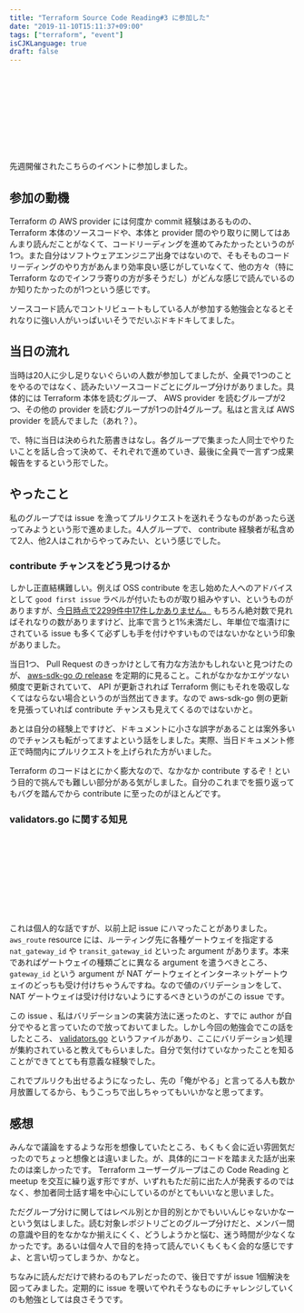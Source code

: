 ```yaml
---
title: "Terraform Source Code Reading#3 に参加した"
date: "2019-11-10T15:11:37+09:00"
tags: ["terraform", "event"]
isCJKLanguage: true
draft: false
---
```


<div class="iframely-embed"><div class="iframely-responsive" style="height: 140px; padding-bottom: 0;"><a href="https://terraform-jp.connpass.com/event/150359/" data-iframely-url="//cdn.iframe.ly/L6QnitY"></a></div></div><script async src="//cdn.iframe.ly/embed.js" charset="utf-8"></script>

先週開催されたこちらのイベントに参加しました。

## 参加の動機

Terraform の AWS provider には何度か commit 経験はあるものの、 Terraform 本体のソースコードや、本体と provider 間のやり取りに関してはあんまり読んだことがなくて、コードリーディングを進めてみたかったというのが1つ。また自分はソフトウェアエンジニア出身ではないので、そもそものコードリーディングのやり方があんまり効率良い感じがしていなくて、他の方々（特に Terraform なのでインフラ寄りの方が多そうだし）がどんな感じで読んでいるのか知りたかったのが1つという感じです。

ソースコード読んでコントリビュートもしている人が参加する勉強会となるとそれなりに強い人がいっぱいいそうでだいぶドキドキしてました。

## 当日の流れ

当時は20人に少し足りないぐらいの人数が参加してましたが、全員で1つのことをやるのではなく、読みたいソースコードごとにグループ分けがありました。具体的には Terraform 本体を読むグループ、 AWS provider を読むグループが2つ、その他の provider を読むグループが1つの計4グループ。私はと言えば AWS provider を読んでました（あれ？）。

で、特に当日は決められた筋書きはなし。各グループで集まった人同士でやりたいことを話し合って決めて、それぞれで進めていき、最後に全員で一言ずつ成果報告をするという形でした。

## やったこと

私のグループでは issue を漁ってプルリクエストを送れそうなものがあったら送ってみようという形で進めました。4人グループで、 contribute 経験者が私含めて2人、他2人はこれからやってみたい、という感じでした。

### contribute チャンスをどう見つけるか

しかし正直結構難しい。例えば OSS contribute を志し始めた人へのアドバイスとして `good first issue` ラベルが付いたものが取り組みやすい、というものがありますが、[今日時点で2299件中17件しかありません。](https://github.com/terraform-providers/terraform-provider-aws/labels/good%20first%20issue) もちろん絶対数で見ればそれなりの数がありますけど、比率で言うと1%未満だし、年単位で塩漬けにされている issue も多くて必ずしも手を付けやすいものではないかなという印象がありました。

当日1つ、 Pull Request のきっかけとして有力な方法かもしれないと見つけたのが、 [aws-sdk-go の release](https://github.com/aws/aws-sdk-go/releases) を定期的に見ること。これがなかなかエゲツない頻度で更新されていて、 API が更新されれば Terraform 側にもそれを吸収しなくてはならない場合というのが当然出てきます。なので aws-sdk-go 側の更新を見張っていれば contribute チャンスも見えてくるのではないかと。

あとは自分の経験上ですけど、ドキュメントに小さな誤字があることは案外多いのでチャンスも転がってますよという話をしました。実際、当日ドキュメント修正で時間内にプルリクエストを上げられた方がいました。

Terraform のコードはとにかく膨大なので、なかなか contribute するぞ！という目的で挑んでも難しい部分がある気がしました。自分のこれまでを振り返ってもバグを踏んでから contribute に至ったのがほとんどです。

### validators.go に関する知見

<div class="iframely-embed"><div class="iframely-responsive" style="height: 140px; padding-bottom: 0;"><a href="https://github.com/terraform-providers/terraform-provider-aws/issues/9445" data-iframely-url="//cdn.iframe.ly/vTwY8Q0"></a></div></div><script async src="//cdn.iframe.ly/embed.js" charset="utf-8"></script>

これは個人的な話ですが、以前上記 issue にハマったことがありました。 `aws_route` resource には、ルーティング先に各種ゲートウェイを指定する `nat_gateway_id` や `transit_gateway_id` といった argument があります。本来であればゲートウェイの種類ごとに異なる argument を遣うべきところ、 `gateway_id` という argument が NAT ゲートウェイとインターネットゲートウェイのどっちも受け付けちゃうんですね。なので値のバリデーションをして、 NAT ゲートウェイは受け付けないようにするべきというのがこの issue です。

この issue 、私はバリデーションの実装方法に迷ったのと、すでに author が自分でやると言っていたので放っておいてました。しかし今回の勉強会でこの話をしたところ、 [validators.go](https://github.com/terraform-providers/terraform-provider-aws/blob/master/aws/validators.go) というファイルがあり、ここにバリデーション処理が集約されていると教えてもらいました。自分で気付けていなかったことを知ることができてとても有意義な経験でした。

これでプルリクも出せるようになったし、先の「俺がやる」と言ってる人も数か月放置してるから、もうこっちで出しちゃってもいいかなと思ってます。

## 感想

みんなで議論をするような形を想像していたところ、もくもく会に近い雰囲気だったのでちょっと想像とは違いました。が、具体的にコードを踏まえた話が出来たのは楽しかったです。 Terraform ユーザーグループはこの Code Reading と meetup を交互に繰り返す形ですが、いずれもただ前に出た人が発表するのではなく、参加者同士話す場を中心にしているのがとてもいいなと思いました。

ただグループ分けに関してはレベル別とか目的別とかでもいいんじゃないかなーという気はしました。読む対象レポジトリごとのグループ分けだと、メンバー間の意識や目的をなかなか揃えにくく、どうしようかと悩む、迷う時間が少なくなかったです。あるいは個々人で目的を持って読んでいくもくもく会的な感じですよ、と言い切ってしまうか、かなと。

ちなみに読んだだけで終わるのもアレだったので、後日ですが issue 1個解決を図ってみました。定期的に issue を覗いてやれそうなものにチャレンジしていくのも勉強としては良さそうです。

<div class="iframely-embed"><div class="iframely-responsive" style="height: 140px; padding-bottom: 0;"><a href="https://github.com/terraform-providers/terraform-provider-aws/pull/10819" data-iframely-url="//cdn.iframe.ly/X4pbFvR"></a></div></div><script async src="//cdn.iframe.ly/embed.js" charset="utf-8"></script>
